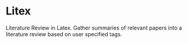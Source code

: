 # Litex
Literature Review in Latex. Gather summaries of relevant papers into a literature review based on user specified tags.
